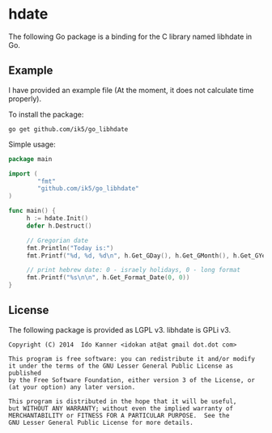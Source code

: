 hdate
=====
The following Go package is a binding for the C library named libhdate in Go.

Example
-------
I have provided an example file (At the moment, it does not calculate time
properly).

To install the package:

    go get github.com/ik5/go_libhdate

Simple usage:

```go
package main

import (
        "fmt"
        "github.com/ik5/go_libhdate"
)

func main() {
     h := hdate.Init()
     defer h.Destruct()

     // Gregorian date
     fmt.Println("Today is:")
     fmt.Printf("%d, %d, %d\n", h.Get_GDay(), h.Get_GMonth(), h.Get_GYear())

     // print hebrew date: 0 - israely holidays, 0 - long format
     fmt.Printf("%s\n\n", h.Get_Format_Date(0, 0))
}
```


License
-------
The following package is provided as LGPL v3. libhdate is GPLi v3.

    Copyright (C) 2014  Ido Kanner <idokan at@at gmail dot.dot com>

    This program is free software: you can redistribute it and/or modify
    it under the terms of the GNU Lesser General Public License as published
    by the Free Software Foundation, either version 3 of the License, or
    (at your option) any later version.

    This program is distributed in the hope that it will be useful,
    but WITHOUT ANY WARRANTY; without even the implied warranty of
    MERCHANTABILITY or FITNESS FOR A PARTICULAR PURPOSE.  See the
    GNU Lesser General Public License for more details.


